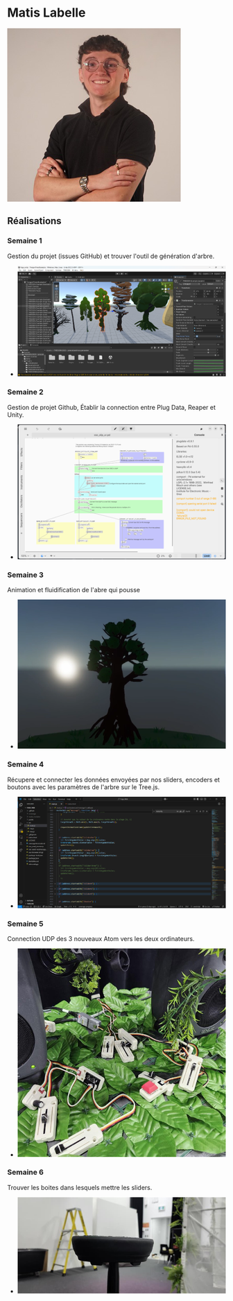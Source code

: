 # Matis Labelle
 ![Matis Labelle](../../Assets/Images/Membres/matis_labelle/matis.png)

 ## Réalisations

 <!-- Une image par semaine de la réalisation dont tu es le plus fier avec une légende -->

### Semaine 1
Gestion du projet (issues GitHub) et trouver l'outil de génération d'arbre.
* ![S1 Outil génératif](../../Assets/Images/Membres/matis_labelle/outil_generatif.png)
  
### Semaine 2
Gestion de projet Github, Établir la connection entre Plug Data, Reaper et Unity. 
* ![S2 connection entre Plug Data, Reaper et Unity](../../Assets/Images/Membres/matis_labelle/pd-to-ur.png)

### Semaine 3
Animation et fluidification de l'abre qui pousse
* ![S3 Arbre qui pousse](../../Assets/Images/Membres/matis_labelle/arbre.png)

### Semaine 4
Récupere et connecter les données envoyées par nos sliders, encoders et boutons avec les paramètres de l'arbre sur le Tree.js.
* ![S4 Code Tree.js](../../Assets/Images/Membres/abdel_ali_djeral/semaine_4.PNG)

### Semaine 5
Connection UDP des 3 nouveaux Atom vers les deux ordinateurs.
* ![S5 UDP](../../Assets/Images/Membres/matis_labelle/udp.jpg)

### Semaine 6
Trouver les boites dans lesquels mettre les sliders.
* ![S6 Boites](../../Assets/Images/Membres/matis_labelle/boites.jpg)
